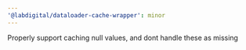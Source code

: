 ```yaml
---
'@labdigital/dataloader-cache-wrapper': minor
---
```


Properly support caching null values, and dont handle these as missing
